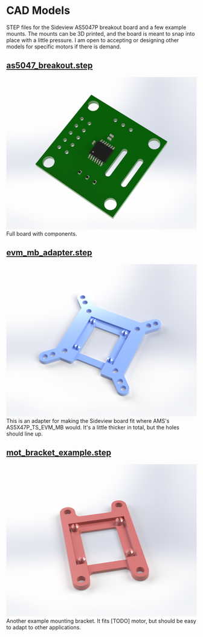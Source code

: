 # CAD Models
STEP files for the Sideview AS5047P breakout board and a few example mounts. The mounts can be 3D printed, and the board is meant to snap into place with a little pressure. I am open to accepting or designing other models for specific motors if there is demand.

## [as5047_breakout.step](as5047_breakout.step)
![Full board render](../img/as5047_breakout_render.png)
Full board with components.

## [evm_mb_adapter.step](evm_mb_adapter.STEP)
![evm_mb_adapter render](../img/evm_mb_adapter_render.png)
This is an adapter for making the Sideview board fit where AMS's AS5X47P_TS_EVM_MB would. It's a little thicker in total, but the holes should line up.

## [mot_bracket_example.step](mot_bracket_example.STEP)
![Example bracket render](../img/mot_bracket_example_render.png)
Another example mounting bracket. It fits [TODO] motor, but should be easy to adapt to other applications.